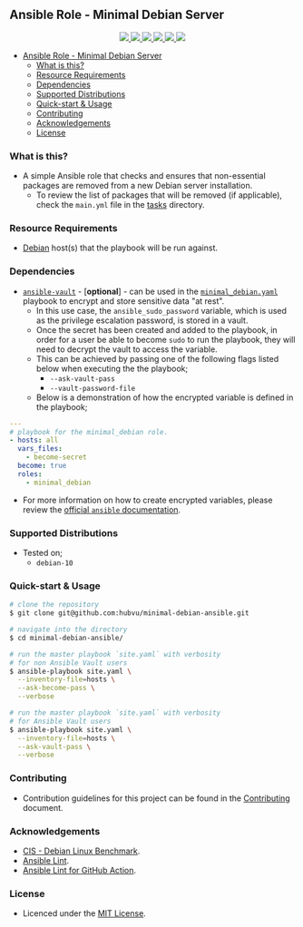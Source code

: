 ## Ansible Role - Minimal Debian Server

<p align="center">
  <a href="https://github.com/hubvu/minimal-debian-ansible/actions" alt="Ansible Lint">
    <img src="https://github.com/hubvu/minimal-debian-ansible/actions/workflows/ansible-lint.yml/badge.svg?branch=main">
  </a>
  <a href="https://github.com/hubvu/minimal-debian-ansible/releases" alt="GitHub Release">
    <img src="https://img.shields.io/github/v/release/hubvu/minimal-debian-ansible.svg">
  </a>
  <a href="./LICENSE.md" alt="MIT License">
    <img src="https://img.shields.io/badge/license-MIT-green.svg">
  </a>
  <a href="https://github.com/hubvu/minimal-debian-ansible/tree/main#supported-distributions" alt="Supported Distributions">
    <img src="https://img.shields.io/badge/platform-debian-lightgrey.svg">
  </a>
  <a href="https://img.shields.io/github/repo-size/hubvu/minimal-debian-ansible.svg" alt="Repository Size">
    <img src="https://img.shields.io/github/repo-size/hubvu/minimal-debian-ansible.svg">
  </a>
  <a href="https://img.shields.io/github/directory-file-count/hubvu/minimal-debian-ansible.svg" alt="Repository File Count">
    <img src="https://img.shields.io/github/directory-file-count/hubvu/minimal-debian-ansible.svg">
  </a>
</p>

- [Ansible Role - Minimal Debian Server](#ansible-role---minimal-debian-server)
  - [What is this?](#what-is-this)
  - [Resource Requirements](#resource-requirements)
  - [Dependencies](#dependencies)
  - [Supported Distributions](#supported-distributions)
  - [Quick-start & Usage](#quick-start--usage)
  - [Contributing](#contributing)
  - [Acknowledgements](#acknowledgements)
  - [License](#license)

### What is this?

* A simple Ansible role that checks and ensures that non-essential packages are removed from a new Debian server installation.
  * To review the list of packages that will be removed (if applicable), check the `main.yml` file in the [tasks](./roles/minimal_debian/tasks/) directory.

### Resource Requirements

* [Debian](https://www.debian.org/distrib/) host(s) that the playbook will be run against.

### Dependencies

* [`ansible-vault`](https://docs.ansible.com/ansible/latest/user_guide/vault.html) - [**optional**] - can be used in the [`minimal_debian.yaml`](./minimal_debian.yaml) playbook to encrypt and store sensitive data "at rest". 
  * In this use case, the `ansible_sudo_password` variable, which is used as the privilege escalation password, is stored in a vault.
  * Once the secret has been created and added to the playbook, in order for a user be able to become `sudo` to run the playbook, they will need to decrypt the vault to access the variable.
  * This can be achieved by passing one of the following flags listed below when executing the the playbook;
    * `--ask-vault-pass` 
    * `--vault-password-file`
  * Below is a demonstration of how the encrypted variable is defined in the playbook;

```yaml
---
# playbook for the minimal_debian role.
- hosts: all
  vars_files:
    - become-secret
  become: true
  roles:
    - minimal_debian
```
  * For more information on how to create encrypted variables, please review the [official `ansible` documentation](https://docs.ansible.com/ansible/latest/user_guide/vault.html#encrypting-individual-variables-with-ansible-vault).

### Supported Distributions

* Tested on;
  * `debian-10`

### Quick-start & Usage

```bash
# clone the repository
$ git clone git@github.com:hubvu/minimal-debian-ansible.git

# navigate into the directory
$ cd minimal-debian-ansible/

# run the master playbook `site.yaml` with verbosity
# for non Ansible Vault users
$ ansible-playbook site.yaml \
  --inventory-file=hosts \
  --ask-become-pass \
  --verbose

# run the master playbook `site.yaml` with verbosity
# for Ansible Vault users
$ ansible-playbook site.yaml \
  --inventory-file=hosts \
  --ask-vault-pass \
  --verbose
```

### Contributing

* Contribution guidelines for this project can be found in the [Contributing](./CONTRIBUTING.md) document.

### Acknowledgements

* [CIS - Debian Linux Benchmark](https://www.cisecurity.org/benchmark/debian_linux/).
* [Ansible Lint](https://github.com/ansible-community/ansible-lint).
* [Ansible Lint for GitHub Action](https://github.com/ansible/ansible-lint-action).

### License

* Licenced under the [MIT License](./LICENSE.md).
